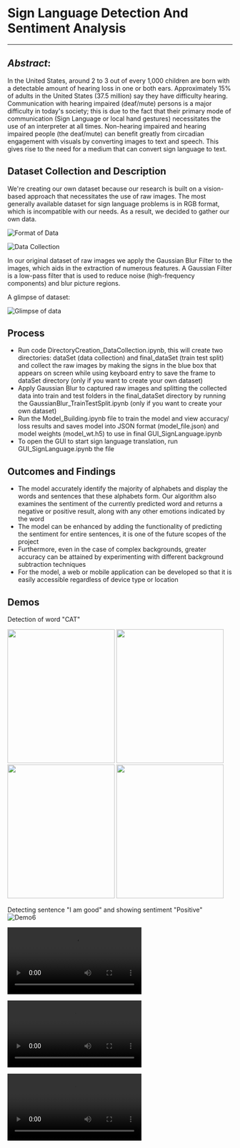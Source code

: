 # **Sign Language Detection And Sentiment Analysis**
---

## _Abstract_: 

In the United States, around 2 to 3 out of every 1,000 children are born with a detectable amount of hearing loss in one or both ears. Approximately 15% of adults in the United States (37.5 million) say they have difficulty hearing. Communication with hearing impaired (deaf/mute) persons is a major difficulty in today's society; this is due to the fact that their primary mode of communication (Sign Language or local hand gestures) necessitates the use of an interpreter at all times. Non-hearing impaired and hearing impaired people (the deaf/mute) can benefit greatly from circadian engagement with visuals by converting images to text and speech. This gives rise to the need for a medium that can convert sign language to text.

## Dataset Collection and Description

We're creating our own dataset because our research is built on a vision-based approach that necessitates the use of raw images. The most generally available dataset for sign language problems is in RGB format, which is incompatible with our needs. As a result, we decided to gather our own data.

![Format of Data](https://github.com/HarukaGeorge/Sign-Language-detection-sentiment-analysis/blob/master/images/data_format.jpg)

![Data Collection](https://github.com/HarukaGeorge/Sign-Language-detection-sentiment-analysis/blob/master/images/data_collection.jpg)

In our original dataset of raw images we apply the Gaussian Blur Filter to the images, which aids in the extraction of numerous features. A Gaussian Filter is a low-pass filter that is used to reduce noise (high-frequency components) and blur picture regions.

A glimpse of dataset: 

![Glimpse of data](https://github.com/HarukaGeorge/Sign-Language-detection-sentiment-analysis/blob/master/images/data_glimpse.jpg)

## Process

* Run code DirectoryCreation_DataCollection.ipynb, this will create two directories: dataSet (data collection) and final_dataSet (train test split) and collect the raw images by making the signs in the blue box that appears on screen while using keyboard entry to save the frame to dataSet directory (only if you want to create your own dataset)
* Apply Gaussian Blur to captured raw images and splitting the collected data into train and test folders in the final_dataSet directory by running the GaussianBlur_TrainTestSplit.ipynb (only if you want to create your own dataset)
* Run the Model_Building.ipynb file to train the model and view accuracy/ loss results and saves model into JSON format (model_file.json) and model weights (model_wt.h5) to use in final GUI_SignLanguage.ipynb
* To open the GUI to start sign language translation, run GUI_SignLanguage.ipynb  the  file 

## Outcomes and Findings
- The model accurately identify the majority of alphabets and display the words and sentences that these alphabets form. Our algorithm also examines the sentiment of the currently predicted word and returns a negative or positive result, along with any other emotions indicated by the word
- The model can be enhanced by adding the functionality of predicting the sentiment for entire sentences, it is one of the future scopes of the project
- Furthermore, even in the case of complex backgrounds, greater accuracy can be attained by experimenting with different background subtraction techniques
- For the model, a web or mobile application can be developed so that it is easily accessible regardless of device type or location

## Demos

Detection of word "CAT"

<img src="https://github.com/HarukaGeorge/Sign-Language-detection-sentiment-analysis/blob/master/images/demo1.jpg" width="240" height="300" /> <img src="https://github.com/HarukaGeorge/Sign-Language-detection-sentiment-analysis/blob/master/images/demo2.jpg" width="240" height="300" /> <img src="https://github.com/HarukaGeorge/Sign-Language-detection-sentiment-analysis/blob/master/images/demo3.jpg" width="240" height="300" /> <img src="https://github.com/HarukaGeorge/Sign-Language-detection-sentiment-analysis/blob/master/images/demo4.jpg" width="240" height="300" /> 



Detecting sentence "I am good" and showing sentiment "Positive"
![Demo6](https://github.com/HarukaGeorge/Sign-Language-detection-sentiment-analysis/blob/master/images/demo6.png)

<video src="https://github.com/HarukaGeorge/Sign-Language-detection-sentiment-analysis/blob/master/images/demo_video1.mp4" controls="controls" style="max-width: 730px;">
</video>

![Demo_vid1](https://github.com/HarukaGeorge/Sign-Language-detection-sentiment-analysis/blob/master/images/demo_video1.mp4)

![Demo_vid2](https://github.com/HarukaGeorge/Sign-Language-detection-sentiment-analysis/blob/master/images/demo_video2.mp4)
